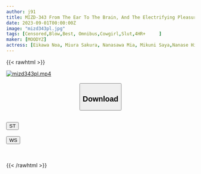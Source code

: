 ```yaml
---
author: j91
title: MIZD-343 From The Ear To The Brain, And The Electrifying Pleasure That Runs To The Cock! I Was Made To Ejaculate 48 Shots By Temptation Whispering Dirty Talk And Being A Slut.
date: 2023-09-01T00:00:00Z
image: "mizd343pl.jpg"
tags: [Censored,Blow,Best, Omnibus,Cowgirl,Slut,4HR+	 ]
maker: [MOODYZ]
actress: [Eikawa Noa, Miura Sakura, Nanasawa Mia, Mikuni Saya,Nanase Hina,Matsumoto Ichika, Nakayama Fumika, Yagi Nana, Ishihara Nozomi, Ishikawa Mio ]
---
```



{{< rawhtml >}}

<div class="video" data-videoid="kvVPgbdpqGfOX2A">
    <a href="javascript:;">
        <img src="https://my.j91.asia/posts/mizd343pl/mizd343pl.jpg" width="WIDTH" height="HEIGHT" alt="mizd343pl.mp4" loading="lazy">
    </a>
</div>

<script type="text/javascript" src="https://j91.asia/asset/on-demand-st.js"></script>

<br>
  <link rel="stylesheet" href="https://j91.asia/asset/bs5.css">
  
  <center>
  <button class="btn btn-primary" type="button" data-bs-toggle="collapse" data-bs-target=".multi-collapse" aria-expanded="false" aria-controls="multiCollapseExample1 multiCollapseExample2"><h2>Download</h2></button></center>
</p>
<div class="row">
  <div class="col">
    <div class="collapse multi-collapse" id="multiCollapseExample1">
      <div class="card card-body">
	      	      <br>
<div class="buttons">  
<a href="https://streamtape.to/v/kvVPgbdpqGfOX2A"><button class="btn-hover color-3"><i class="fa fa-download"></i> ST</button></a></div>
    </div>
  </div>
</div>
  <div class="col">
    <div class="collapse multi-collapse" id="multiCollapseExample2">
      <div class="card card-body">
	      <br>
<div class="buttons">
    <a href="https://wolfstream.tv/y2pipgbd2pcd"><button class="btn-hover color-9"><i class="fa fa-download"></i> WS</button></a></div>
<br><br>
      </div>
    </div>
  </div>
</div>

{{< /rawhtml >}}

